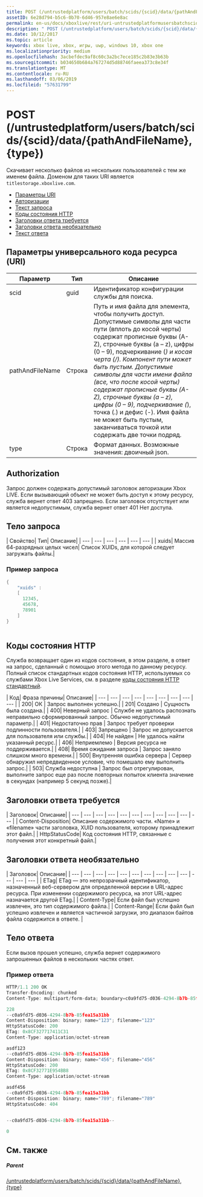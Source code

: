 ```yaml
---
title: POST (/untrustedplatform/users/batch/scids/{scid}/data/{pathAndFileName},{type})
assetID: 6e28d794-b5c6-0b70-6d46-957e8ae6e8ac
permalink: en-us/docs/xboxlive/rest/uri-untrustedplatformusersbatchscidssciddatapathandfilenametype-post.html
description: " POST (/untrustedplatform/users/batch/scids/{scid}/data/{pathAndFileName},{type})"
ms.date: 10/12/2017
ms.topic: article
keywords: xbox live, xbox, игры, uwp, windows 10, xbox one
ms.localizationpriority: medium
ms.openlocfilehash: 3acbefdec9af8c60c3a2bc7ece185c2b83e3b63b
ms.sourcegitcommit: b034650b684a767274d5d88746faeea373c8e34f
ms.translationtype: MT
ms.contentlocale: ru-RU
ms.lasthandoff: 03/06/2019
ms.locfileid: "57631799"
---
```

# <a name="post-untrustedplatformusersbatchscidssciddatapathandfilenametype"></a>POST (/untrustedplatform/users/batch/scids/{scid}/data/{pathAndFileName},{type})
Скачивает несколько файлов из нескольких пользователей с тем же именем файла. Доменом для таких URI является `titlestorage.xboxlive.com`.
 
  * [Параметры URI](#ID4EX)
  * [Авторизации](#ID4ECB)
  * [Текст запроса](#ID4EPB)
  * [Коды состояния HTTP](#ID4E3C)
  * [Заголовки ответа требуется](#ID4EPAAC)
  * [Заголовки ответа необязательно](#ID4ESBAC)
  * [Текст ответа](#ID4E3CAC)
 
<a id="ID4EX"></a>

 
## <a name="uri-parameters"></a>Параметры универсального кода ресурса (URI)
 
| Параметр| Тип| Описание| 
| --- | --- | --- | 
| scid| guid| Идентификатор конфигурации службы для поиска.| 
| pathAndFileName| Строка| Путь и имя файла для элемента, чтобы получить доступ. Допустимые символы для части пути (вплоть до косой черты) содержат прописные буквы (A-Z), строчные буквы (a – z), цифры (0 – 9), подчеркивание (_) и косая черта (/). Компонент пути может быть пустым. Допустимые символы для части имени файла (все, что после косой черты) содержат прописные буквы (A-Z), строчные буквы (a – z), цифры (0 – 9), подчеркивание (_), точка (.) и дефис (-). Имя файла не может быть пустым, заканчиваться точкой или содержать две точки подряд.| 
| type| Строка| Формат данных. Возможные значения: двоичный json.| 
  
<a id="ID4ECB"></a>

 
## <a name="authorization"></a>Authorization 
 
Запрос должен содержать допустимый заголовок авторизации Xbox LIVE. Если вызывающий объект не может быть доступ к этому ресурсу, служба вернет ответ 403 запрещено. Если заголовок отсутствует или является недопустимым, служба вернет ответ 401 Нет доступа. 
  
<a id="ID4EPB"></a>

 
## <a name="request-body"></a>Тело запроса
 
| Свойство| Тип| Описание| 
| --- | --- | --- | --- | --- | --- | 
| xuids| Массив 64-разрядных целых чисел| Список XUIDs, для которой следует загружать файлы.| 
 
<a id="ID4EQC"></a>

 
### <a name="sample-request"></a>Пример запроса
 

```cpp
{
    "xuids" : 
    [
      12345,
      45678,
      78901
    ]
}
      
```

   
<a id="ID4E3C"></a>

 
## <a name="http-status-codes"></a>Коды состояния HTTP 
 
Служба возвращает один из кодов состояния, в этом разделе, в ответ на запрос, сделанный с помощью этого метода по данному ресурсу. Полный список стандартных кодов состояния HTTP, используемых со службами Xbox Live Services, см. в разделе [коды состояния HTTP стандартный](../../additional/httpstatuscodes.md).
 
| Код| Фраза причины| Описание| 
| --- | --- | --- | --- | --- | --- | --- | --- | --- | 
| 200| ОК | Запрос выполнен успешно.| 
| 201| Создано | Сущность была создана.| 
| 400| Неверный запрос | Службе не удалось распознать неправильно сформированный запрос. Обычно недопустимый параметр.| 
| 401| Недостаточно прав | Запрос требует проверки подлинности пользователя.| 
| 403| Запрещено | Запрос не допускается для пользователя или службы.| 
| 404| Не найден | Не удалось найти указанный ресурс.| 
| 406| Неприемлемо | Версия ресурса не поддерживается.| 
| 408| Время ожидания запроса | Запрос заняло слишком много времени.| 
| 500| Внутренняя ошибка сервера | Сервер обнаружил непредвиденное условие, что помешало ему выполнить запрос.| 
| 503| Служба недоступна | Запрос был отрегулирован, выполните запрос еще раз после повторных попыток клиента значение в секундах (например 5 секунд позже).| 
  
<a id="ID4EPAAC"></a>

 
## <a name="required-response-headers"></a>Заголовки ответа требуется
 
| Заголовок| Описание| 
| --- | --- | --- | --- | --- | --- | --- | --- | --- | --- | --- | 
| Content-Disposition| Описание содержимого части. «Name» и «filename» части заголовка, XUID пользователя, которому принадлежит этот файл.| 
| HttpStatusCode| Код состояния HTTP, связанные с получения этот конкретный файл.| 
  
<a id="ID4ESBAC"></a>

 
## <a name="optional-response-headers"></a>Заголовки ответа необязательно
 
| Заголовок| Описание| 
| --- | --- | --- | --- | --- | --- | --- | --- | --- | --- | --- | --- | --- | 
| ETag| ETag — это непрозрачный идентификатор, назначенный веб-сервером для определенной версии в URL-адрес ресурса. При изменении содержимого ресурса, на этот URL-адрес назначается другой ETag.| 
| Content-Type| Если файл был успешно извлечен, это тип содержимого файла.| 
| Content-Range| Если файл был успешно извлечен и является частичной загрузки, это диапазон байтов файла содержится в ответе. | 
  
<a id="ID4E3CAC"></a>

 
## <a name="response-body"></a>Тело ответа
 
Если вызов прошел успешно, служба вернет содержимого запрошенных файлов в нескольких частях ответ.
 
<a id="ID4EGDAC"></a>

 
### <a name="sample-response"></a>Пример ответа 
 

```cpp
HTTP/1.1 200 OK
Transfer-Encoding: chunked
Content-Type: multipart/form-data; boundary=c0a9fd75-d036-4294-8b7b-85fea15a31bb

228
--c0a9fd75-d036-4294-8b7b-85fea15a31bb
Content-Disposition: binary; name="123"; filename="123"
HttpStatusCode: 200
ETag: 0x8CF327717411C31
Content-Type: application/octet-stream

asdf123
--c0a9fd75-d036-4294-8b7b-85fea15a31bb
Content-Disposition: binary; name="456"; filename="456"
HttpStatusCode: 200
ETag: 0x8CF32771E954BB8
Content-Type: application/octet-stream

asdf456
--c0a9fd75-d036-4294-8b7b-85fea15a31bb
Content-Disposition: binary; name="789"; filename="789"
HttpStatusCode: 404


--c0a9fd75-d036-4294-8b7b-85fea15a31bb--

0

```

   
<a id="ID4EUDAC"></a>

 
## <a name="see-also"></a>См. также
 
<a id="ID4EWDAC"></a>

 
##### <a name="parent"></a>Parent 

[/untrustedplatform/users/batch/scids/{scid}/data/{pathAndFileName},{type}](uri-untrustedplatformusersbatchscidssciddatapathandfilenametype.md)

   
